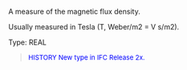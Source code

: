 A measure of the magnetic flux density.

Usually measured in Tesla (T, Weber/m2 = V s/m2).

Type: REAL

> <font size="-1" color="#0000FF">HISTORY New type in IFC Release 2x.
</font>